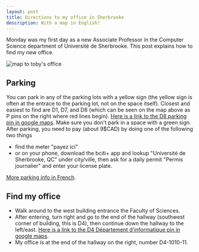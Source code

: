 ```yaml
---
layout: post
title: Directions to my office in Sherbrooke
description: With a map in English!
---
```


Monday was my first day as a new Associate Professor in the Computer
Science department of Université de Sherbrooke. This post explains how
to find my new office.

![map to toby's office](/assets/img/2024-06-20-directions/iris_altair_scatter_parts.png)

## Parking

You can park in any of the parking lots with a yellow sign (the yellow
sign is often at the entrace to the parking lot, not on the space
itself). Closest and easiest to find are D1, D7, and D8 (which can be
seen on the map above as P pins on the right where red lines
begin). [Here is a link to the D8 parking pin in google
maps](https://www.google.com/maps/place/Parking+lot,+Sherbrooke,+QC+J1K+2R1/@45.3804825,-71.9239084,18z/data=!4m6!3m5!1s0x4cb7b34c11026637:0x6686fd98d6d677f7!8m2!3d45.3807453!4d-71.9242623!16s%2Fg%2F11c1fb82m8?entry=ttu). Make
sure you don't park in a space with a green sign.  After parking, you
need to pay (about 9$CAD) by doing one of the following two things

* find the meter "payez ici" 
* or on your phone, download the bciti+ app and lookup "Université de
  Sherbrooke, QC" under city/ville, then ask for a daily permit
  "Permis journalier" and enter your license plate.
  
[More parking info in French](https://www.usherbrooke.ca/smsp/mobilite-durable-et-stationnement/stationnement/campus-principal).

## Find my office

* Walk around to the west building entrance the Faculty of Sciences.
* After entering, turn right and go to the end of the hallway (southwest
  corner of building, this is D4), then continue down the hallway to the
  left/east.
  [Here is a link to the D4 Département d'informatique pin in google maps](https://www.google.com/maps/place/D%C3%A9partement+d'informatique/@45.3800077,-71.9262366,18z/data=!3m1!5s0x4cb7b34c4db21369:0x6e37adfd88431762!4m6!3m5!1s0x4cb7b34c51870cd1:0x277ef2fa64651959!8m2!3d45.3798731!4d-71.9266534!16s%2Fg%2F11_p_wjx1?entry=ttu).
* My office is at the end of the hallway on the right, number D4-1010-11.
